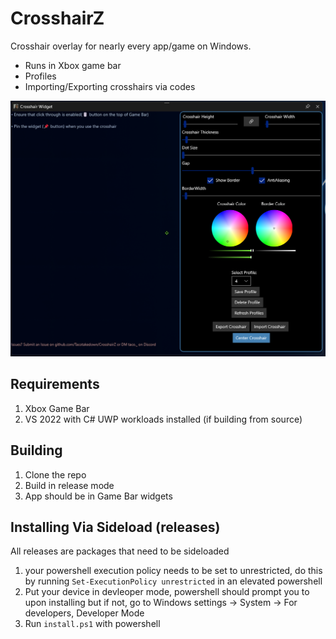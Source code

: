 # CrosshairZ

Crosshair overlay for nearly every app/game on Windows.

- Runs in Xbox game bar
- Profiles
- Importing/Exporting crosshairs via codes

![preview](https://raw.githubusercontent.com/Tacotakedown/CrosshairZ/refs/heads/main/Docs/preview.png)

## Requirements

1. Xbox Game Bar
2. VS 2022 with C# UWP workloads installed (if building from source)

## Building

1. Clone the repo
2. Build in release mode
3. App should be in Game Bar widgets

## Installing Via Sideload (releases)
All releases are packages that need to be sideloaded
1. your powershell execution policy needs to be set to unrestricted, do this by running `Set-ExecutionPolicy unrestricted` in an elevated powershell
2. Put your device in devleoper mode, powershell should prompt you to upon installing but if not, go to Windows settings -> System -> For developers, Developer Mode
3. Run `install.ps1` with powershell
